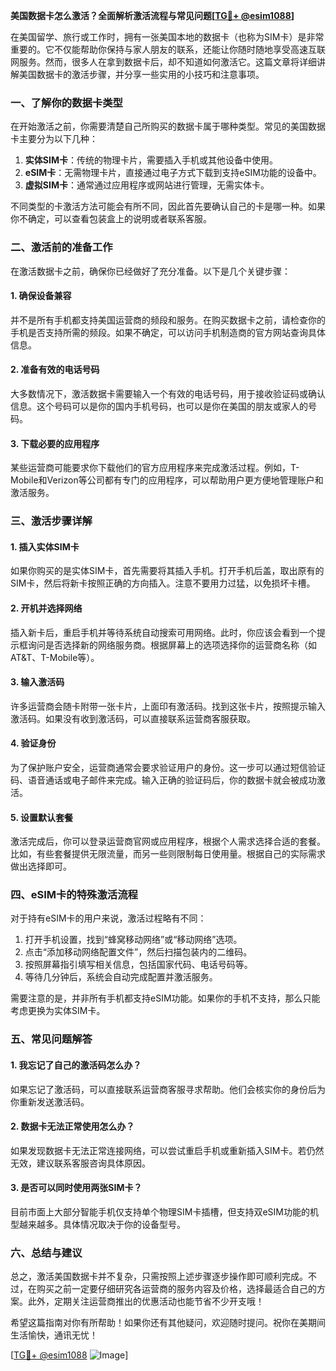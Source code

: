 **美国数据卡怎么激活？全面解析激活流程与常见问题[[TG💪+ @esim1088](https://t.me/s/esim1088)]**

在美国留学、旅行或工作时，拥有一张美国本地的数据卡（也称为SIM卡）是非常重要的。它不仅能帮助你保持与家人朋友的联系，还能让你随时随地享受高速互联网服务。然而，很多人在拿到数据卡后，却不知道如何激活它。这篇文章将详细讲解美国数据卡的激活步骤，并分享一些实用的小技巧和注意事项。

### **一、了解你的数据卡类型**

在开始激活之前，你需要清楚自己所购买的数据卡属于哪种类型。常见的美国数据卡主要分为以下几种：

1. **实体SIM卡**：传统的物理卡片，需要插入手机或其他设备中使用。
2. **eSIM卡**：无需物理卡片，直接通过电子方式下载到支持eSIM功能的设备中。
3. **虚拟SIM卡**：通常通过应用程序或网站进行管理，无需实体卡。

不同类型的卡激活方法可能会有所不同，因此首先要确认自己的卡是哪一种。如果你不确定，可以查看包装盒上的说明或者联系客服。

### **二、激活前的准备工作**

在激活数据卡之前，确保你已经做好了充分准备。以下是几个关键步骤：

#### **1. 确保设备兼容**
并不是所有手机都支持美国运营商的频段和服务。在购买数据卡之前，请检查你的手机是否支持所需的频段。如果不确定，可以访问手机制造商的官方网站查询具体信息。

#### **2. 准备有效的电话号码**
大多数情况下，激活数据卡需要输入一个有效的电话号码，用于接收验证码或确认信息。这个号码可以是你的国内手机号码，也可以是你在美国的朋友或家人的号码。

#### **3. 下载必要的应用程序**
某些运营商可能要求你下载他们的官方应用程序来完成激活过程。例如，T-Mobile和Verizon等公司都有专门的应用程序，可以帮助用户更方便地管理账户和激活服务。

### **三、激活步骤详解**

#### **1. 插入实体SIM卡**
如果你购买的是实体SIM卡，首先需要将其插入手机。打开手机后盖，取出原有的SIM卡，然后将新卡按照正确的方向插入。注意不要用力过猛，以免损坏卡槽。

#### **2. 开机并选择网络**
插入新卡后，重启手机并等待系统自动搜索可用网络。此时，你应该会看到一个提示框询问是否选择新的网络服务商。根据屏幕上的选项选择你的运营商名称（如AT&T、T-Mobile等）。

#### **3. 输入激活码**
许多运营商会随卡附带一张卡片，上面印有激活码。找到这张卡片，按照提示输入激活码。如果没有收到激活码，可以直接联系运营商客服获取。

#### **4. 验证身份**
为了保护账户安全，运营商通常会要求验证用户的身份。这一步可以通过短信验证码、语音通话或电子邮件来完成。输入正确的验证码后，你的数据卡就会被成功激活。

#### **5. 设置默认套餐**
激活完成后，你可以登录运营商官网或应用程序，根据个人需求选择合适的套餐。比如，有些套餐提供无限流量，而另一些则限制每日使用量。根据自己的实际需求做出选择即可。

### **四、eSIM卡的特殊激活流程**

对于持有eSIM卡的用户来说，激活过程略有不同：

1. 打开手机设置，找到“蜂窝移动网络”或“移动网络”选项。
2. 点击“添加移动网络配置文件”，然后扫描包装内的二维码。
3. 按照屏幕指引填写相关信息，包括国家代码、电话号码等。
4. 等待几分钟后，系统会自动完成配置并激活服务。

需要注意的是，并非所有手机都支持eSIM功能。如果你的手机不支持，那么只能考虑更换为实体SIM卡。

### **五、常见问题解答**

#### **1. 我忘记了自己的激活码怎么办？**
如果忘记了激活码，可以直接联系运营商客服寻求帮助。他们会核实你的身份后为你重新发送激活码。

#### **2. 数据卡无法正常使用怎么办？**
如果发现数据卡无法正常连接网络，可以尝试重启手机或重新插入SIM卡。若仍然无效，建议联系客服咨询具体原因。

#### **3. 是否可以同时使用两张SIM卡？**
目前市面上大部分智能手机仅支持单个物理SIM卡插槽，但支持双eSIM功能的机型越来越多。具体情况取决于你的设备型号。

### **六、总结与建议**

总之，激活美国数据卡并不复杂，只需按照上述步骤逐步操作即可顺利完成。不过，在购买之前一定要仔细研究各运营商的服务内容及价格，选择最适合自己的方案。此外，定期关注运营商推出的优惠活动也能节省不少开支哦！

希望这篇指南对你有所帮助！如果你还有其他疑问，欢迎随时提问。祝你在美期间生活愉快，通讯无忧！

[[TG💪+ @esim1088](https://t.me/s/esim1088) ![Image](https://i.postimg.cc/4NQfJmqS/Snipaste-2025-05-13-00-14-12.png)]
